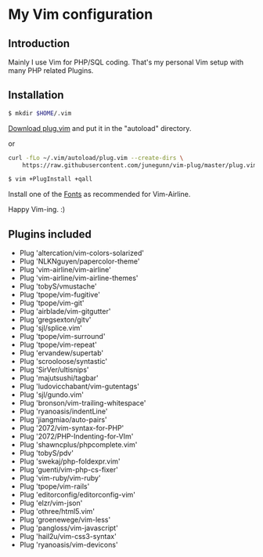 # My Vim configuration

## Introduction
Mainly I use Vim for PHP/SQL coding.
That's my personal Vim setup with many PHP related Plugins.

## Installation
```bash
$ mkdir $HOME/.vim
```
[Download plug.vim](https://raw.githubusercontent.com/junegunn/vim-plug/master/plug.vim)
and put it in the "autoload" directory.

or

```bash
curl -fLo ~/.vim/autoload/plug.vim --create-dirs \
    https://raw.githubusercontent.com/junegunn/vim-plug/master/plug.vim
```

```bash
$ vim +PlugInstall +qall
```
Install one of the [Fonts](https://github.com/ryanoasis/nerd-fonts.git) as recommended for Vim-Airline.

Happy Vim-ing. :)

## Plugins included
* Plug 'altercation/vim-colors-solarized'
* Plug 'NLKNguyen/papercolor-theme'
* Plug 'vim-airline/vim-airline'
* Plug 'vim-airline/vim-airline-themes'
* Plug 'tobyS/vmustache'
* Plug 'tpope/vim-fugitive'
* Plug 'tpope/vim-git'
* Plug 'airblade/vim-gitgutter'
* Plug 'gregsexton/gitv'
* Plug 'sjl/splice.vim'
* Plug 'tpope/vim-surround'
* Plug 'tpope/vim-repeat'
* Plug 'ervandew/supertab'
* Plug 'scrooloose/syntastic'
* Plug 'SirVer/ultisnips'
* Plug 'majutsushi/tagbar'
* Plug 'ludovicchabant/vim-gutentags'
* Plug 'sjl/gundo.vim'
* Plug 'bronson/vim-trailing-whitespace'
* Plug 'ryanoasis/indentLine'
* Plug 'jiangmiao/auto-pairs'
* Plug '2072/vim-syntax-for-PHP'
* Plug '2072/PHP-Indenting-for-VIm'
* Plug 'shawncplus/phpcomplete.vim'
* Plug 'tobyS/pdv'
* Plug 'swekaj/php-foldexpr.vim'
* Plug 'guenti/vim-php-cs-fixer'
* Plug 'vim-ruby/vim-ruby'
* Plug 'tpope/vim-rails'
* Plug 'editorconfig/editorconfig-vim'
* Plug 'elzr/vim-json'
* Plug 'othree/html5.vim'
* Plug 'groenewege/vim-less'
* Plug 'pangloss/vim-javascript'
* Plug 'hail2u/vim-css3-syntax'
* Plug 'ryanoasis/vim-devicons'

